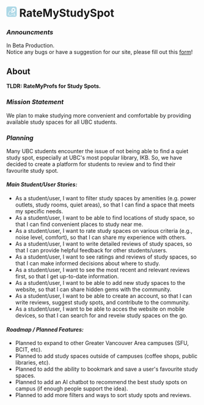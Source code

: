 # <img src="src/Components/Assets/Seeker%20Logo%20Blue%20Background%20Rounded.png" alt="Seeker Logo" width="27" height="27"> RateMyStudySpot 

### *Announcments*
In Beta Production. \
Notice any bugs or have a suggestion for our site, please fill out this [form](https://zxsjydb7pl0.typeform.com/to/k851wR8w)!

## About
**TLDR: RateMyProfs for Study Spots.**

### *Mission Statement*
We plan to make studying more convenient and comfortable by providing available study spaces for all UBC students. 

### *Planning*
Many UBC students encounter the issue of not being able to find a quiet study spot, especially at UBC's most popular library, IKB. So, we have decided to create a platform for students to review and to find their favourite study spot.

#### *Main Student/User Stories:*
- As a student/user, I want to filter study spaces by amenities (e.g. power outlets, study rooms, quiet areas), so that I can find a space that meets my specific needs.
- As a student/user, I want to be able to find locations of study space, so that I can find convenient places to study near me.
- As a student/user, I want to rate study spaces on various criteria (e.g., noise level, comfort), so that I can share my experience with others.
- As a student/user, I want to write detailed reviews of study spaces, so that I can provide helpful feedback for other students/users.
- As a student/user, I want to see ratings and reviews of study spaces, so that I can make informed decisions about where to study.
- As a student/user, I want to see the most recent and relevant reviews first, so that I get up-to-date information.
- As a student/user, I want to be able to add new study spaces to the website, so that I can share hidden gems with the community.
- As a student/user, I want to be able to create an account, so that I can write reviews, suggest study spots, and contribute to the community.
- As a student/user, I want to be able to acces the website on mobile devices, so that I can search for and reveiw study spaces on the go.

#### *Roadmap / Planned Features:*
- Planned to expand to other Greater Vancouver Area campuses (SFU, BCIT, etc).
- Planned to add study spaces outside of campuses (coffee shops, public libraries, etc).
- Planned to add the ability to bookmark and save a user's favourite study spaces.
- Planned to add an AI chatbot to recommend the best study spots on campus (if enough people support the idea).
- Planned to add more filters and ways to sort study spots and reviews.
